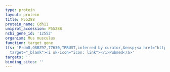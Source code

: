 ```yaml
---
type: protein
layout: protein
title: P55288
protein_name: Cdh11
uniprot_accession: P55288
ncbi_gene_id: '12552'
organism: Mus musculus
function: target gene
tfs: 'Prdm8,Q8BZ97,77630,TRRUST,inferred by curator,&ensp;<a href="https://www.ncbi.nlm.nih.gov/pubmed/?term=22284184%5Buid%5D"
  target="_blank"><i uk-icon="icon: link"></i>Pubmed</a>'
targets: ''
binding_sites: ''
---
```

